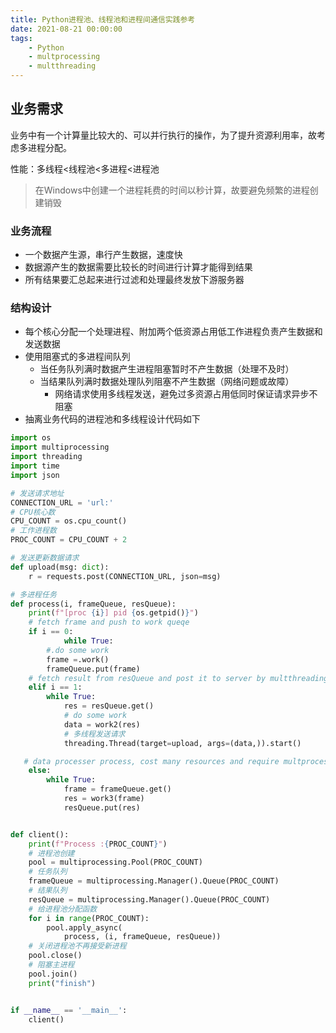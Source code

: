 ```yaml
---
title: Python进程池、线程池和进程间通信实践参考
date: 2021-08-21 00:00:00
tags:
	- Python
	- multprocessing
	- multthreading
---
```

## 业务需求

业务中有一个计算量比较大的、可以并行执行的操作，为了提升资源利用率，故考虑多进程分配。

性能：多线程<线程池<多进程<进程池

> 在Windows中创建一个进程耗费的时间以秒计算，故要避免频繁的进程创建销毁

### 业务流程

* 一个数据产生源，串行产生数据，速度快
* 数据源产生的数据需要比较长的时间进行计算才能得到结果
* 所有结果要汇总起来进行过滤和处理最终发放下游服务器

### 结构设计

* 每个核心分配一个处理进程、附加两个低资源占用低工作进程负责产生数据和发送数据
* 使用阻塞式的多进程间队列
  * 当任务队列满时数据产生进程阻塞暂时不产生数据（处理不及时）
  * 当结果队列满时数据处理队列阻塞不产生数据（网络问题或故障）
    * 网络请求使用多线程发送，避免过多资源占用低同时保证请求异步不阻塞
* 抽离业务代码的进程池和多线程设计代码如下

``` python
import os
import multiprocessing
import threading
import time
import json

# 发送请求地址
CONNECTION_URL = 'url:'
# CPU核心数
CPU_COUNT = os.cpu_count()
# 工作进程数
PROC_COUNT = CPU_COUNT + 2

# 发送更新数据请求
def upload(msg: dict):
    r = requests.post(CONNECTION_URL, json=msg)

# 多进程任务
def process(i, frameQueue, resQueue): 
    print(f"[proc {i}] pid {os.getpid()}")
    # fetch frame and push to work queqe
    if i == 0:
			while True:
        #.do some work
        frame =.work()
      	frameQueue.put(frame)
    # fetch result from resQueue and post it to server by multthreading
    elif i == 1:
        while True:
            res = resQueue.get()
            # do some work
            data = work2(res)
            # 多线程发送请求
            threading.Thread(target=upload, args=(data,)).start()

   # data processer process, cost many resources and require multprocessing to speed up
    else:
        while True:
            frame = frameQueue.get()
            res = work3(frame)
            resQueue.put(res)


def client():
    print(f"Process :{PROC_COUNT}")
    # 进程池创建
    pool = multiprocessing.Pool(PROC_COUNT)
    # 任务队列
    frameQueue = multiprocessing.Manager().Queue(PROC_COUNT)
    # 结果队列
    resQueue = multiprocessing.Manager().Queue(PROC_COUNT)
    # 给进程池分配函数
    for i in range(PROC_COUNT):
        pool.apply_async(
            process, (i, frameQueue, resQueue))
    # 关闭进程池不再接受新进程
    pool.close()
    # 阻塞主进程
    pool.join()
    print("finish")


if __name__ == '__main__':
    client()
```

